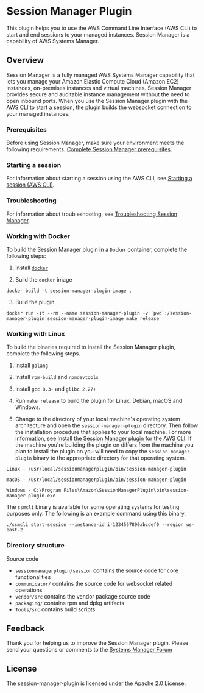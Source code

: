 
# Session Manager Plugin

This plugin helps you to use the AWS Command Line Interface (AWS CLI) to start and end sessions to your managed instances. Session Manager is a capability of AWS Systems Manager.

## Overview

Session Manager is a fully managed AWS Systems Manager capability that lets you manage your Amazon Elastic Compute Cloud (Amazon EC2) instances, on-premises instances and virtual machines. Session Manager provides secure and auditable instance management without the need to open inbound ports. When you use the Session Manager plugin with the AWS CLI to start a session, the plugin builds the websocket connection to your managed instances.

### Prerequisites

Before using Session Manager, make sure your environment meets the following requirements. [Complete Session Manager prerequisites](http://docs.aws.amazon.com/systems-manager/latest/userguide/session-manager-prerequisites.html).

### Starting a session

For information about starting a session using the AWS CLI, see [Starting a session (AWS CLI)](https://docs.aws.amazon.com/systems-manager/latest/userguide/session-manager-working-with-sessions-start.html#sessions-start-cli).

### Troubleshooting

For information about troubleshooting, see [Troubleshooting Session Manager](http://docs.aws.amazon.com/systems-manager/latest/userguide/session-manager-troubleshooting.html).


### Working with Docker

To build the Session Manager plugin in a `Docker` container, complete the following steps:

1. Install [`docker`](https://docs.docker.com/engine/install/centos/)

2. Build the `docker` image
```
docker build -t session-manager-plugin-image .
```
3. Build the plugin
```
docker run -it --rm --name session-manager-plugin -v `pwd`:/session-manager-plugin session-manager-plugin-image make release
```

### Working with Linux

To build the binaries required to install the Session Manager plugin, complete the following steps.

1. Install `golang`

2. Install `rpm-build` and `rpmdevtools`

3. Install `gcc 8.3+` and `glibc 2.27+`

4. Run `make release` to build the plugin for Linux, Debian, macOS and Windows.

5. Change to the directory of your local machine's operating system architecture and open the `session-manager-plugin` directory. Then follow the installation procedure that applies to your local machine. For more information, see [Install the Session Manager plugin for the AWS CLI](https://docs.aws.amazon.com/systems-manager/latest/userguide/session-manager-working-with-install-plugin.html). If the machine you're building the plugin on differs from the machine you plan to install the plugin on you will need to copy the `session-manager-plugin` binary to the appropriate directory for that operating system.

```
Linux - /usr/local/sessionmanagerplugin/bin/session-manager-plugin

macOS - /usr/local/sessionmanagerplugin/bin/session-manager-plugin

Windows - C:\Program Files\Amazon\SessionManagerPlugin\bin\session-manager-plugin.exe
```

The `ssmcli` binary is available for some operating systems for testing purposes only. The following is an example command using this binary.

```
./ssmcli start-session --instance-id i-1234567890abcdef0 --region us-east-2
```

### Directory structure

Source code

* `sessionmanagerplugin/session` contains the source code for core functionalities
* `communicator/` contains the source code for websocket related operations
* `vendor/src` contains the vendor package source code
* `packaging/` contains rpm and dpkg artifacts
* `Tools/src` contains build scripts

## Feedback

Thank you for helping us to improve the Session Manager plugin. Please send your questions or comments to the [Systems Manager Forum](https://forums.aws.amazon.com/forum.jspa?forumID=185&start=0)

## License

The session-manager-plugin is licensed under the Apache 2.0 License.
